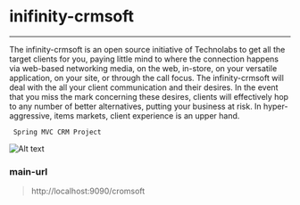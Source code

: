 # inifinity-crmsoft
_________________________

The infinity-crmsoft is an open source initiative of Technolabs  to get all the target clients for you, paying little mind to where the connection happens via web-based networking media, on the web, in-store, on your versatile application, on your site, or through the call focus. The infinity-crmsoft will deal with the all your client communication and their desires. In the event that you miss the mark concerning these desires, clients will effectively hop to any number of better alternatives, putting your business at risk. In hyper-aggressive, items markets, client experience is an upper hand.


	 Spring MVC CRM Project

![Alt text](/docs/images/001.jpg?raw=true "Company List Page")


### main-url
> http://localhost:9090/cromsoft 
